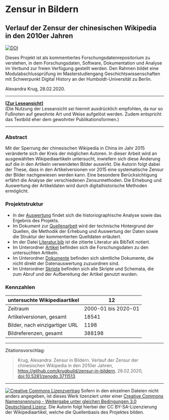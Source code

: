 # Zensur in Bildern
## Verlauf der Zensur der chinesischen Wikipedia in den 2010er Jahren

[![DOI](https://zenodo.org/badge/233598495.svg)](https://zenodo.org/badge/latestdoi/233598495)

Dieses Projekt ist als kommentiertes Forschungsdatenrepositorium zu verstehen, in dem Forschungsdaten, Software, Dokumentation und Analyse im Verbund zur freien Verfügung gestellt werden. Den Rahmen bildet eine Modulabschlussprüfung im Masterstudiengang Geschichtswissenschaften mit Schwerpunkt Digital History an der Humboldt-Universität zu Berlin.

Alexandra Krug, 28.02.2020.

---

**[[Zur Leseansicht](https://krugbuild.github.io/zensur-in-bildern/)]**  
(Die Nutzung der Leseansicht sei hiermit ausdrücklich empfohlen, da nur so Fußnoten auf gewohnte Art und Weise aufgelöst werden. Zudem entspricht das Textbild eher dem gewohnter Publikationsformen.)

---

### Abstract

Mit der Sperrung der chinesischen Wikipedia in China im Jahr 2015 veränderte sich der Kreis der möglichen Autoren. In dieser Arbeit wird an ausgewählten Wikipediaartikeln untersucht, inwiefern sich diese Änderung auf die in den Artikeln verwendeten Bilder auswirkt. Die Autorin folgt dabei der These, dass in den Artikelversionen vor 2015 eine systematische Zensur der Bilder nachgewiesen werden kann. Eine besondere Berücksichtigung erfährt die Analyse der verschiedenen Zensurmethoden. Die Erhebung und Auswertung der Artikeldaten wird durch digitalhistorische Methoden ermöglicht.

### Projektstruktur

- In der [Auswertung](Auswertung.md) findet sich die historiographische Analyse sowie das Ergebnis des Projekts.  
- Im Dokument zur [Quellenarbeit](Quellenarbeit.md) wird der technische Hintergrund der Quellen, die Methodik der Erhebung und Auswertung der Daten sowie die Struktur der kommentierten Quelldaten erläutert.
- Im der Datei [Literatur.bib](./Literatur.bib) ist die zitierte Literatur als BibTeX notiert. 
- Im Unterordner [Artikel](./Artikel) befinden sich die Forschungsdaten zu den untersuchten Artikeln.
- Im Unterordner [Dokumente](./Dokumente) befinden sich sämtliche Dokumente, die nicht direkt der Datenauswertung zuzuordnen sind.
- Im Unterordner [Skripte](./Skripte) befinden sich alle Skripte und Schemata, die zum Abruf und der Aufbereitung der Artikel genutzt wurden.

### Kennzahlen

| untersuchte Wikipediaartikel | 12 |
| - | - |
| Zeitraum | 2000-01 bis 2020-01 |
| Artikelversionen, gesamt | 18541 |
| Bilder, nach einzigartiger URL | 1198 |
| Bildreferenzen, gesamt | 388198 |

---

Zitationsvorschlag:

> Krug, Alexandra: Zensur in Bildern. Verlauf der Zensur der chinesischen Wikipedia in den 2010er Jahren, https://github.com/krugbuild/zensur-in-bildern, 28.02.2020, [doi:10.5281/zenodo.3711513](https://doi.org/10.5281/zenodo.3711513).

---

[![Creative Commons Lizenzvertrag](https://i.creativecommons.org/l/by-sa/3.0/de/88x31.png)](http://creativecommons.org/licenses/by-sa/3.0/de/) Sofern in den einzelnen Dateien nicht anders angegeben, ist dieses Werk lizenziert unter einer [Creative Commons Namensnennung - Weitergabe unter gleichen Bedingungen 3.0 Deutschland Lizenz](http://creativecommons.org/licenses/by-sa/3.0/de/). Die Autorin folgt hierbei der CC BY-SA-Lizenzierung der Wikipediaartikel, welche die Quellenbasis des Projektes bilden.


